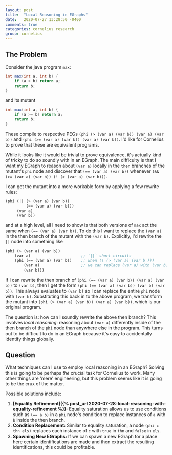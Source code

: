 ```yaml
---
layout: post
title:  "Local Reasoning in EGraphs"
date:   2020-07-27 13:28:50 -0400
comments: true
categories: cornelius research
group: cornelius
---
```


## The Problem
Consider the java program `max`:
```java
int max(int a, int b) {
    if (a > b) return a;
    return b;
}
```
and its mutant
```java
int max(int a, int b) {
    if (a >= b) return a;
    return b;
}
```

These compile to respective PEGs `(phi (> (var a) (var b)) (var a) (var b))` and
`(phi (>= (var a) (var b)) (var a) (var b))`. I'd like for Cornelius to prove
that these are equivalent programs.

While it looks like it would be trivial to prove equivalence, it's actually kind
of tricky to do so soundly with in an EGraph. The main difficulty is that I want
my EGraph to reason about `(var a)` locally in the `then` branches of the
mutant's `phi` node and discover that `(== (var a) (var
b))` whenever `(&& (>= (var a) (var b)) (! (> (var a) (var b)))`.

I can get the mutant into a more workable form by applying a few rewrite rules:

```scheme
(phi (|| (> (var a) (var b))
         (== (var a) (var b)))
     (var a)
     (var b))
```
and at a high level, all I need to show is that both versions of `max` act the
same when `(== (var a) (var b))`. To do this I want to replace the `(var a)` in
the then branch of the mutant with the `(var b)`. Explicitly, I'd rewrite the
`||` node into something like

```scheme
(phi (> (var a) (var b))
    (var a)                      ;; `||` short circuits
    (phi (== (var a) (var b))    ;; when (! (> (var a) (var b )))
        (var a)                  ;; we can replace (var a) with (var b) here!
        (var b)))
```
If I can rewrite the then branch of
`(phi (== (var a) (var b)) (var a) (var b))` to `(var b)`, then I get the form
`(phi (== (var a) (var b)) (var b) (var b))`. This always evaluates to `(var b)`
so I can replace the entire `phi` node with `(var b)`. Substituting this back in
to the above program, we transform the mutant into `(phi (> (var a) (var b))
(var a) (var b))`, which is our original program.

The question is: how can I soundly rewrite the above then branch? This involves
_local reasoning_: reasoning about `(var a)` differently inside of the then
branch of the `phi` node than anywhere else in the program. This turns out to be
difficult to do in an EGraph because it's easy to accidentally identify things
globally.

## Question
What techniques can I use to employ local reasoning in an EGraph? Solving this
is going to be perhaps _the_ crucial task for Cornelius to work. Many other
things are 'mere' engineering, but this problem seems like it is going to be the
crux of the matter.

Possible solutions include:
1. **[Equality Refinement]({% post_url 2020-07-28-local-reasoning-with-equality-refinement %}):**
   Equality saturation allows us to use conditions such as `(== a b)` in a `phi`
   node's condition to replace instances of `a` with `b` inside the then branch.
2. **Condition Replacement:**
   Similar to equality saturation, a node `(phi c thn els)` replaces each
   instance of `c` with `true` in `thn` and `false` in `els`.
3. **Spawning New EGraphs:**
   If we can spawn a new EGraph for a place here certain identifications are
   made and then extract the resulting identifications, this could be profitable.
